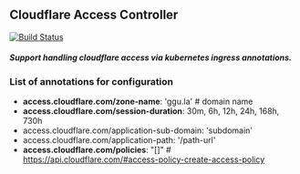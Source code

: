 ## Cloudflare Access Controller
[![Build Status](https://travis-ci.org/DingGGu/cloudflare-access-controller.svg?branch=master)](https://travis-ci.org/DingGGu/cloudflare-access-controller)
##### Support handling cloudflare access via kubernetes ingress annotations.


### List of annotations for configuration
- **access.cloudflare.com/zone-name**: 'ggu.la' # domain name
- **access.cloudflare.com/session-duration**: 30m, 6h, 12h, 24h, 168h, 730h
- access.cloudflare.com/application-sub-domain: 'subdomain'
- access.cloudflare.com/application-path: '/path-url'
- **access.cloudflare.com/policies**: "[]" # https://api.cloudflare.com/#access-policy-create-access-policy
